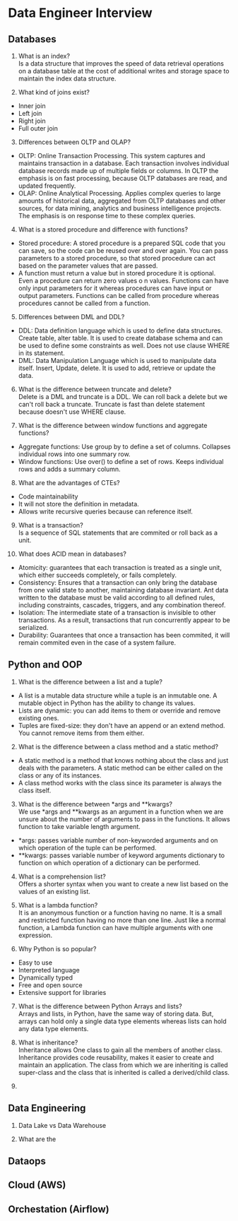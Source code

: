 # Data Engineer Interview

## Databases
1. What is an index?
<br>Is a data structure that improves the speed of data retrieval operations on a database table at the cost of additional writes and storage space to maintain the index data structure.

2. What kind of joins exist?
- Inner join
- Left join
- Right join
- Full outer join

3. Differences between OLTP and OLAP?
- OLTP: Online Transaction Processing. This system captures and maintains transaction in a database. Each transaction involves individual database records made up of multiple fields or columns. In OLTP the emphasis is on fast processing, because OLTP databases are read, and updated frequently.
- OLAP: Online Analytical Processing. Applies complex queries to large amounts of historical data, aggregated from OLTP databases and other sources, for data mining, analytics and business intelligence projects. The emphasis is on response time to these complex queries.

4. What is a stored procedure and difference with functions?
- Stored procedure: A stored procedure is a prepared SQL code that you can save, so the code can be reused over and over again. You can pass parameters to a stored procedure, so that stored procedure can act based on the parameter values that are passed.
- A function must return a value but in stored procedure it is optional. Even a procedure can return zero values o n values. Functions can have only input parameters for it whereas procedures can have input or output parameters. Functions can be called from procedure whereas procedures cannot be called from a function.

5. Differences between DML and DDL?
- DDL: Data definition language which is used to define data structures. Create table, alter table. It is used to create database schema and can be used to define some constraints as well. Does not use clause WHERE in its statement.
- DML: Data Manipulation Language which is used to manipulate data itself. Insert, Update, delete. It is used to add, retrieve or update the data.

6. What is the difference between truncate and delete?
<br>Delete is a DML and truncate is a DDL. We can roll back a delete but we can't roll back a truncate. Truncate is fast than delete statement because doesn't use WHERE clause.

7. What is the difference between window functions and aggregate functions?
- Aggregate functions: Use group by to define a set of columns. Collapses individual rows into one summary row.
- Window functions: Use over() to define a set of rows. Keeps individual rows and adds a summary column.

8. What are the advantages of CTEs?
- Code maintainability
- It will not store the definition in metadata.
- Allows write recursive queries because can reference itself.

9. What is a transaction?
<br>Is a sequence of SQL statements that are commited or roll back as a unit.

10. What does ACID mean in databases?
- Atomicity: guarantees that each transaction is treated as a single unit, which either succeeds completely, or fails completely.
- Consistency: Ensures that a transaction can only bring the database from one valid state to another, maintaining database invariant. Ant data written to the database must be valid according to all defined rules, including constraints, cascades, triggers, and any combination thereof.
- Isolation: The intermediate state of a transaction is invisible to other transactions. As a result, transactions that run concurrently appear to be serialized.
- Durability: Guarantees that once a transaction has been commited, it will remain commited even in the case of a system failure.


## Python and OOP

1. What is the difference between a list and a tuple?
- A list is a mutable data structure while a tuple is an inmutable one. A mutable object in Python has the ability to change its values.
- Lists are dynamic: you can add items to them or override and remove existing ones.
- Tuples are fixed-size: they don't have an append or an extend method. You cannot remove items from them either.

2. What is the difference between a class method and a static method?
- A static method is a method that knows nothing about the class and just deals with the parameters. A static method can be either called on the class or any of its instances.
- A class method works with the class since its parameter is always the class itself.

3. What is the difference between *args and **kwargs?
<br>We use *args and **kwargs as an argument in a function when we are unsure about the number of arguments to pass in the functions. It allows function to take variable length argument.
- *args: passes variable number of non-keyworded arguments and on which operation of the tuple can be performed.
- **kwargs: passes variable number of keyword arguments dictionary to function on which operation of a dictionary can be performed.

4. What is a comprehension list?
<br>Offers a shorter syntax when you want to create a new list based on the values of an existing list.

5. What is a lambda function?
<br>It is an anonymous function or a function having no name. It is a small and restricted function having no more than one line. Just like a normal function, a Lambda function can have multiple arguments with one expression.

6. Why Python is so popular?
- Easy to use
- Interpreted language
- Dynamically typed
- Free and open source
- Extensive support for libraries

7. What is the difference between Python Arrays and lists?
<br>Arrays and lists, in Python, have the same way of storing data. But, arrays can hold only a single data type elements whereas lists can hold any data type elements.

8. What is inheritance?
<br>Inheritance allows One class to gain all the members of another class. Inheritance provides code reusability, makes it easier to create and maintain an application. The class from which we are inheriting is called super-class and the class that is inherited is called a derived/child class.

9. 

## Data Engineering

1. Data Lake vs Data Warehouse

2. What are the 



## Dataops




## Cloud (AWS)



## Orchestation (Airflow)
